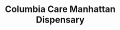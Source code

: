 ---
title: "Columbia Care Manhattan Dispensary"
url: /new-york/columbia-care-manhattan-dispensary/
shop: Hanf
---
